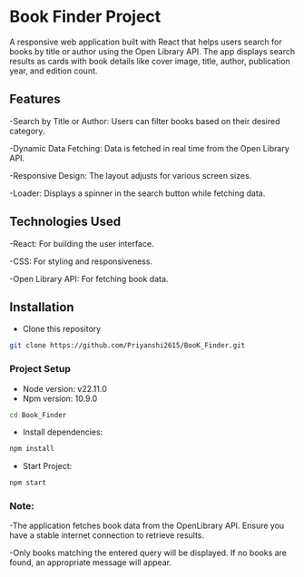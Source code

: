 # Book Finder Project

A responsive web application built with React that helps users search for books by title or author using the Open Library API. The app displays search results as cards with book details like cover image, title, author, publication year, and edition count.

## Features

-Search by Title or Author: Users can filter books based on their desired category.

-Dynamic Data Fetching: Data is fetched in real time from the Open Library API.

-Responsive Design: The layout adjusts for various screen sizes.

-Loader: Displays a spinner in the search button while fetching data.

## Technologies Used

-React: For building the user interface.

-CSS: For styling and responsiveness.

-Open Library API: For fetching book data.

## Installation

- Clone this repository

```bash
git clone https://github.com/Priyanshi2615/BooK_Finder.git
```

### Project Setup

- Node version: v22.11.0
- Npm version: 10.9.0

```bash
cd Book_Finder
```

- Install dependencies:

```bash
npm install
```

- Start Project:

```bash
npm start
```

### Note:

-The application fetches book data from the OpenLibrary API. Ensure you have a stable internet connection to retrieve results.

-Only books matching the entered query will be displayed. If no books are found, an appropriate message will appear.
